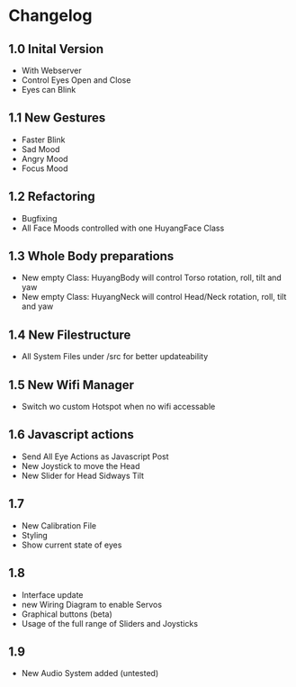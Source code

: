 # Changelog

## 1.0 Inital Version
* With Webserver
* Control Eyes Open and Close
* Eyes can Blink

## 1.1 New Gestures 
* Faster Blink
* Sad Mood
* Angry Mood
* Focus Mood

## 1.2 Refactoring
* Bugfixing
* All Face Moods controlled with one HuyangFace Class

## 1.3 Whole Body preparations
* New empty Class: HuyangBody will control Torso rotation, roll, tilt and yaw
* New empty Class: HuyangNeck will control Head/Neck rotation, roll, tilt and yaw

## 1.4 New Filestructure
* All System Files under /src for better updateability

## 1.5 New Wifi Manager
* Switch wo custom Hotspot when no wifi accessable

## 1.6 Javascript actions
* Send All Eye Actions as Javascript Post
* New Joystick to move the Head
* New Slider for Head Sidways Tilt

## 1.7
* New Calibration File
* Styling
* Show current state of eyes

## 1.8
* Interface update
* new Wiring Diagram to enable Servos
* Graphical buttons (beta)
* Usage of the full range of Sliders and Joysticks

## 1.9
* New Audio System added (untested)